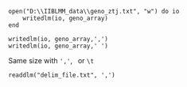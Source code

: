 ```
open("D:\\IIBLMM_data\\geno_ztj.txt", "w") do io
    writedlm(io, geno_array)
end
```

```
writedlm(io, geno_array,',')
writedlm(io, geno_array,' ')
```

Same size with `','`,` ` or `\t`

```
readdlm("delim_file.txt", ',')
```
